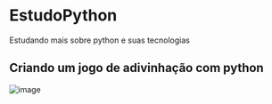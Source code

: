 # EstudoPython

Estudando mais sobre python e suas tecnologias

## Criando um jogo de adivinhação com python
![image](https://user-images.githubusercontent.com/127454671/227091699-e78ab26c-a9e7-4cca-a924-4adc789ec0d8.png)
